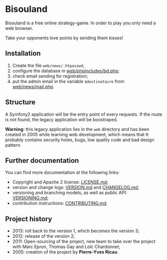 # Bisouland

Bisouland is a free online strategy-game. In order to play you only need a
web browser.

Take your opponents love points by sending them kisses!

## Installation

1. Create the file `web/news/.htpasswd`;
2. configure the database in [web/phpincludes/bd.php](web/phpincludes/bd.php);
3. check email sending for registration;
4. put the admin email in the variable `$destinataire`
   from [web/news/mail.php](web/news/mail.php).

## Structure

A Symfony2 application will be the entry point of every requests. If the route
is not found, the legacy application will be boostraped.

**Warning**: this legacy application lies in the `web` directory
and has been created in 2005 while learning web development,
which means that tt probably contains security holes, bugs, low quality code
and bad design pattern.

## Further documentation

You can find more documentation at the following links:

* Copyright and Apache 2 license: [LICENSE.md](LICENSE.md);
* version and change logs: [VERSION.md](VERSION.md)
  and [CHANGELOG.md](CHANGELOG.md);
* versioning and branching models,
  as well as public API: [VERSIONING.md](VERSIONING.md);
* contribution instructions: [CONTRIBUTING.md](CONTRIBUTING.md).

## Project history

* 2013: roll back to the version 1, which becomes the version 3;
* 2012: release of the version 2;
* 2011: Open-sourcing of the project, new team to take over the project with
Marc Epron, Thomas Gay and Loïc Chardonnet;
* 2005: creation of the project by **Pierre-Yves Ricau**.

